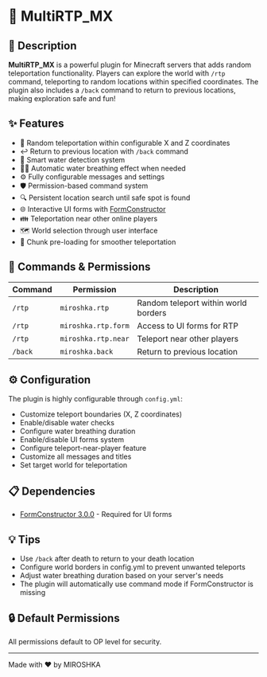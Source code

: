 # 🎯 MultiRTP_MX

## 📝 Description
**MultiRTP_MX** is a powerful plugin for Minecraft servers that adds random teleportation functionality. Players can explore the world with `/rtp` command, teleporting to random locations within specified coordinates. The plugin also includes a `/back` command to return to previous locations, making exploration safe and fun!

## ✨ Features
* 🎲 Random teleportation within configurable X and Z coordinates
* ↩️ Return to previous location with `/back` command
* 🌊 Smart water detection system
* 🧙‍♂️ Automatic water breathing effect when needed
* ⚙️ Fully configurable messages and settings
* 🛡️ Permission-based command system
* 🔍 Persistent location search until safe spot is found
* 🌐 Interactive UI forms with [FormConstructor](https://github.com/MEFRREEX/FormConstructor/releases/tag/3.0.0)
* 👪 Teleportation near other online players
* 🗺️ World selection through user interface
* 🚀 Chunk pre-loading for smoother teleportation

## 🔧 Commands & Permissions
| Command | Permission | Description |
|---------|------------|-------------|
| `/rtp` | `miroshka.rtp` | Random teleport within world borders |
| `/rtp` | `miroshka.rtp.form` | Access to UI forms for RTP |
| `/rtp` | `miroshka.rtp.near` | Teleport near other players |
| `/back` | `miroshka.back` | Return to previous location |

## ⚙️ Configuration
The plugin is highly configurable through `config.yml`:
* Customize teleport boundaries (X, Z coordinates)
* Enable/disable water checks
* Configure water breathing duration
* Enable/disable UI forms system
* Configure teleport-near-player feature
* Customize all messages and titles
* Set target world for teleportation

## 📋 Dependencies
* [FormConstructor 3.0.0](https://github.com/MEFRREEX/FormConstructor/releases/tag/3.0.0) - Required for UI forms

## 💡 Tips
* Use `/back` after death to return to your death location
* Configure world borders in config.yml to prevent unwanted teleports
* Adjust water breathing duration based on your server's needs
* The plugin will automatically use command mode if FormConstructor is missing

## 🔒 Default Permissions
All permissions default to OP level for security.

---
Made with ❤️ by MIROSHKA